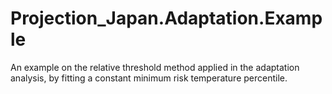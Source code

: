 # Projection_Japan.Adaptation.Example
An example on the relative threshold method applied in the adaptation analysis, by fitting a constant minimum risk temperature percentile.
